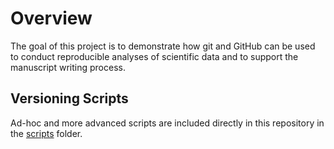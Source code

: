 # Overview

The goal of this project is to demonstrate how git and GitHub can be used to conduct reproducible analyses of scientific data and to support the manuscript writing process.

## Versioning Scripts

Ad-hoc and more advanced scripts are included directly in this repository in the [scripts](/scripts/) folder.
